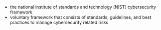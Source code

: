 - the national institute of standards and technology (NIST) cybersecurity framework
- voluntary framework that consists of standards, guidelines, and best practices to manage cybersecurity related risks